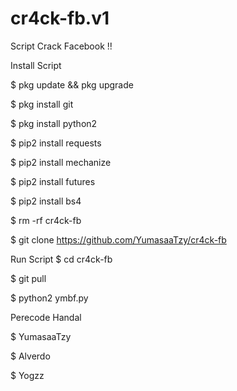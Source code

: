 # cr4ck-fb.v1
Script Crack Facebook !!

Install Script

$ pkg update && pkg upgrade

$ pkg install git

$ pkg install python2

$ pip2 install requests

$ pip2 install mechanize

$ pip2 install futures

$ pip2 install bs4

$ rm -rf cr4ck-fb

$ git clone https://github.com/YumasaaTzy/cr4ck-fb

Run Script
$ cd cr4ck-fb

$ git pull

$ python2 ymbf.py

Perecode Handal

$ YumasaaTzy

$ Alverdo

$ Yogzz
